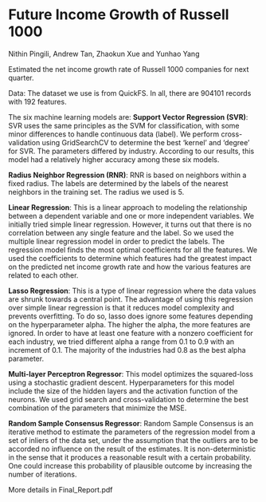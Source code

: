 # Future Income Growth of Russell 1000
Nithin Pingili, Andrew Tan, Zhaokun Xue and Yunhao Yang

Estimated the net income growth rate of Russell 1000 companies for next quarter.

Data: The dataset we use is from ​QuickFS​. In all, there are 904101 records with 192 features.

The six machine learning models are:
**Support Vector Regression (SVR)**: SVR uses the same principles as the SVM for classification, with some minor differences to handle continuous data (label). We perform cross-validation using GridSearchCV to determine the best ‘kernel’ and ‘degree’ for SVR. The parameters differed by industry. According to our results, this model had a relatively higher accuracy among these six models.

**Radius Neighbor Regression (RNR)**: RNR is based on neighbors within a fixed radius. The labels are determined by the labels of the nearest neighbors in the training set. The radius we used is 5.

**Linear Regression**: This is a linear approach to modeling the relationship between a dependent variable and one or more independent variables. We initially tried simple linear regression. However, it turns out that there is no correlation between any single feature and the label. So we used the multiple linear regression model in order to predict the labels. The regression model finds the most optimal coefficients for all the features. We used the coefficients to determine which features had the greatest impact on the predicted net income growth rate and how the various features are related to each other.

**Lasso Regression**: This is a type of linear regression where the data values are shrunk towards a central point. The advantage of using this regression over simple linear regression is that it reduces model complexity and prevents overfitting. To do so, lasso does ignore some features depending on the hyperparameter alpha. The higher the alpha, the more features are ignored. In order to have at least one feature with a nonzero coefficient for each industry, we tried different alpha a range from 0.1 to 0.9 with an increment of 0.1. The majority of the industries had 0.8 as the best alpha parameter.

**Multi-layer Perceptron Regressor**: This model optimizes the squared-loss using a stochastic gradient descent. Hyperparameters for this model include the size of the hidden layers and the activation function of the neurons. We used grid search and cross-validation to determine the best combination of the parameters that minimize the MSE.

**Random Sample Consensus Regressor**: ​Random Sample Consensus is an iterative method to estimate the parameters of the regression model from a set of inliers of the data set, under the assumption that the outliers are to be accorded no influence on the result of the estimates. It is non-deterministic in the sense that it produces a reasonable result with a certain probability. One could increase this probability of plausible outcome by increasing the number of iterations.

More details in Final_Report.pdf